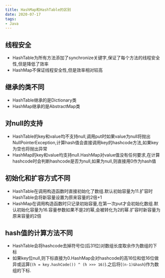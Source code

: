 ```yaml
---
title: HashMap和HashTable的区别
date: 2020-07-17
tags:
- Java
---
```


## 线程安全

- HashTable为所有方法添加了synchronize关键字,保证了每个方法的线程安全性,但是降低了效率
- HashMap不保证线程安全性,但是效率相对较高


<!-- more -->

## 继承的类不同

- HashTable继承的是Dictionary类
- HashMap继承的是AbstractMap类

## 对null的支持

- HashTable的key和value均不支持null,调用put时如果value为null将抛出NullPointerException,计算hash值会直接调用key的hashcode方法,如果key为空也将抛出异常
- HashMap的key和value均支持null.HashMap对value值没有任何要求,在计算hashcode时会判断hashcode是否为null,如果为null,则直接用0作为hash值

## 初始化和扩容方式不同

- HashTable在调用构造函数时直接初始化了数组.默认初始容量为11.扩容时HashTable会将新容量设置为原来容量的2倍+1
- HashMap在调用构造函数时只记录初始容量,在第一次put才会初始化数组.默认初始化容量为16.容量参数如果不是2的幂,会被转化为2的幂.扩容时新容量为原来容量的2倍

## hash值的计算方法不同

- HashTable会将hashcode去掉符号位(后31位)对数组长度取余作为数组的下标
- 如果key位null,则下标直接为0.HashMap会对hashcode的高16位和低16位做异或运算(`(h = key.hashCode()) ^ (h >>> 16)`).之后将(`(n-1)&hash`)作为数组的下标.